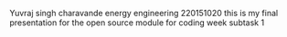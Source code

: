 Yuvraj singh charavande
energy engineering 
220151020
this is my final presentation for the open source module for coding week subtask 1
